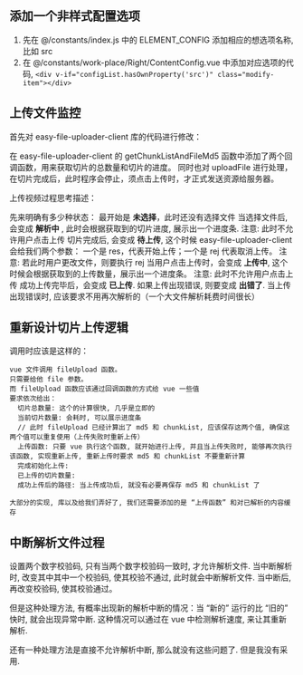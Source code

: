 
## 添加一个非样式配置选项

1. 先在 @/constants/index.js 中的 ELEMENT_CONFIG 添加相应的想选项名称, 比如 src
2. 在 @/constants/work-place/Right/ContentConfig.vue 中添加对应选项的代码, `<div v-if="configList.hasOwnProperty('src')" class="modify-item"></div>`

## 上传文件监控

首先对 easy-file-uploader-client 库的代码进行修改：

  在 easy-file-uploader-client 的 getChunkListAndFileMd5 函数中添加了两个回调函数，用来获取切片的总数量和切片的进度。
  同时也对 uploadFile 进行处理，在切片完成后，此时程序会停止，须点击上传时，才正式发送资源给服务器。

上传视频过程思考描述：

  先来明确有多少种状态：
    最开始是 **未选择**，此时还没有选择文件
    当选择文件后, 会变成 **解析中** , 此时会根据获取到的切片进度, 展示出一个进度条.
        注意: 此时不允许用户点击上传
    切片完成后, 会变成 **待上传**, 这个时候 easy-file-uploader-client 会给我们两个参数：
    一个是 res，代表开始上传；一个是 rej 代表取消上传。
        注意: 若此时用户更改文件，则要执行 rej
    当用户点击上传时，会变成 **上传中**, 这个时候会根据获取到的上传数量，展示出一个进度条。
        注意: 此时不允许用户点击上传
    成功上传完毕后，会变成 **已上传**.
    如果上传出现错误, 则要变成 **出错了**.
        当上传出现错误时, 应该要求不用再次解析的（一个大文件解析耗费时间很长）

## 重新设计切片上传逻辑

  调用时应该是这样的：

    vue 文件调用 fileUpload 函数。
    只需要给他 file 参数。
    而 fileUpload 函数应该通过回调函数的方式给 vue 一些值
    要求依次给出：
      切片总数量: 这个的计算很快, 几乎是立即的
      当前切片数量: 会耗时, 可以展示进度条
      // 此时 fileUpload 已经计算出了 md5 和 chunkList, 应该保存这两个值, 确保这两个值可以重复使用（上传失败时重新上传）
      上传函数: 只要 vue 执行这个函数, 就开始进行上传, 并且当上传失败时, 能够再次执行该函数, 实现重新上传, 重新上传时要求 md5 和 chunkList 不要重新计算
      完成初始化上传:
      已上传的切片数量:
      成功上传后的路径: 当上传成功后, 就没有必要再保存 md5 和 chunkList 了

    大部分的实现, 库以及给我们弄好了, 我们还需要添加的是 “上传函数” 和对已解析的内容缓存

## 中断解析文件过程

设置两个数字校验码, 只有当两个数字校验码一致时, 才允许解析文件.
当中断解析时, 改变其中其中一个校验码, 使其校验不通过, 此时就会中断解析文件.
当中断后, 再改变校验码, 使其校验通过。

但是这种处理方法, 有概率出现新的解析中断的情况：当 “新的” 运行的比 “旧的” 快时, 就会出现异常中断.
这种情况可以通过在 vue 中检测解析速度, 来让其重新解析.

还有一种处理方法是直接不允许解析中断, 那么就没有这些问题了. 但是我没有采用.